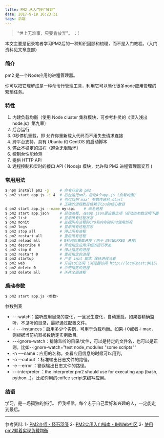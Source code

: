 ```yaml
---
title: PM2 从入门到“放弃”
date: 2017-9-18 16:23:31
tags: 后端
---
```


> “世上无难事，只要肯放弃”。 ：）

本文主要是记录笔者学习PM2后的一种知识回顾和梳理，而不是入门教程。（入门资料见文章底部）

### 简介
pm2 是一个Node应用的进程管理器。

<!--more-->

你可以把它理解成是一种命令行管理工具，利用它可以简化很多node应用管理的繁琐任务。

### 特性
1. 内建负载均衡（使用 Node cluster 集群模块，可参考朴灵的《深入浅出node.js》第九章）
2. 后台运行
3. 0秒停机重载，即 允许你重新载入代码而不用失去请求连接
4. 跨平台支持，具有 Ubuntu 和 CentOS 的启动脚本
5. 停止不稳定的进程（避免无限循环）
6. 控制台性能检测
7. 提供 HTTP API
8. 远程控制和实时的接口 API ( Nodejs 模块，允许和 PM2 进程管理器交互 )

### 常用用法
``` bash
$ npm install pm2 -g     # 命令行安装 pm2 
$ pm2 start app.js -i 4  # 后台运行pm2，启动4个app.js (负载均衡)
                         # 也可以把'max' 参数传递给 start
                         # 正确的进程数目依赖于Cpu的核心数目
$ pm2 start app.js --name my-api    # 命名进程
$ pm2 start app.json     # 启动进程, 在app.json里设置选项（启动的参数说明下面会提到）
$ pm2 list               # 显示所有进程状态
$ pm2 monit              # 监视所有进程的CPU和内存的实时使用情况
$ pm2 logs               # 显示所有进程日志
$ pm2 stop all           # 停止所有进程
$ pm2 restart all        # 重启所有进程
$ pm2 reload all         # 0秒停机重载进程 (用于 NETWORKED 进程)
$ pm2 describe 0         # 常看指定应用详细的运行状态
$ pm2 stop 0             # 停止指定的进程
$ pm2 restart 0          # 重启指定的进程
$ pm2 startup            # 产生 init 脚本 保持进程活着
$ pm2 web                # 开启api访问 (浏览器访问 http://localhost:9615)
$ pm2 delete 0           # 杀死指定的进程
$ pm2 delete all         # 杀死全部进程
```

### 启动参数
``` bash
$ pm2 start app.js <参数>
```
参数列表
* ---watch：监听应用目录的变化，一旦发生变化，自动重启。如果要精确监听、不见听的目录，最好通过配置文件。
* -i ---instances：启用多少个实例，可用于负载均衡。如果-i 0或者-i max，则根据当前机器核数确定实例数目。
* ---ignore-watch：排除监听的目录/文件，可以是特定的文件名，也可以是正则。比如--ignore-watch="test node_modules "some scripts""
* -n ---name：应用的名称。查看应用信息的时候可以用到。
* -o --output <path>：标准输出日志文件的路径。
* -e --error <path>：错误输出日志文件的路径。
* ---interpreter <interpreter>：the interpreter pm2 should use for executing app (bash, python...)。比如你用的coffee script来编写应用。

### 结语
学习，是一场孤独的旅行。
但我相信，每个忠于自己爱好和兴趣的人，一定能走到最后。

***

参考资料:
1- [PM2介绍 - 怪石羽笺](https://www.douban.com/note/314200231/)
2- [PM2实用入门指南 - IMWeb社区](http://imweb.io/topic/57c8cbb27f226f687b365636)
3- [使用pm2躺着实现负载均衡](http://blog.csdn.net/qq_17475155/article/details/53823862)

